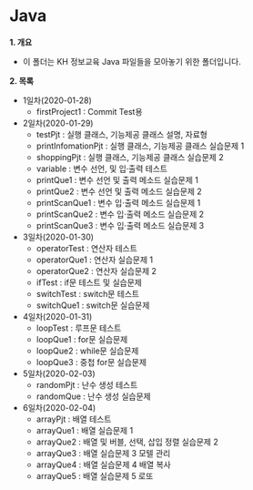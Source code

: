 # Java

**1. 개요**
- 이 폴더는 KH 정보교육 Java 파일들을 모아놓기 위한 폴더입니다.

**2. 목록**
- 1일차(2020-01-28)
  - firstProject1 : Commit Test용
- 2일차(2020-01-29)
  - testPjt : 실행 클래스, 기능제공 클래스 설명, 자료형
  - printInfomationPjt : 실행 클래스, 기능제공 클래스 실습문제 1
  - shoppingPjt : 실행 클래스, 기능제공 클래스 실습문제 2
  - variable : 변수 선언, 및 입·출력 테스트
  - printQue1 : 변수 선언 및 출력 메소드 실습문제 1
  - printQue2 : 변수 선언 및 출력 메소드 실습문제 2
  - printScanQue1 : 변수 입·출력 메소드 실습문제 1
  - printScanQue2 : 변수 입·출력 메소드 실습문제 2
  - printScanQue3 : 변수 입·출력 메소드 실습문제 3
- 3일차(2020-01-30)
  - operatorTest : 연산자 테스트
  - operatorQue1 : 연산자 실습문제 1
  - operatorQue2 : 연산자 실습문제 2
  - ifTest : if문 테스트 및 실습문제
  - switchTest : switch문 테스트
  - switchQue1 : switch문 실습문제
- 4일차(2020-01-31)
  - loopTest : 루프문 테스트
  - loopQue1 : for문 실습문제
  - loopQue2 : while문 실습문제
  - loopQue3 : 중첩 for문 실습문제
- 5일차(2020-02-03)
  - randomPjt : 난수 생성 테스트
  - randomQue : 난수 생성 실습문제
- 6일차(2020-02-04)
  - arrayPjt : 배열 테스트
  - arrayQue1 : 배열 실습문제 1
  - arrayQue2 : 배열 및 버블, 선택, 삽입 정렬 실습문제 2
  - arrayQue3 : 배열 실습문제 3 모텔 관리
  - arrayQue4 : 배열 실습문제 4 배열 복사
  - arrayQue5 : 배열 실습문제 5 로또
